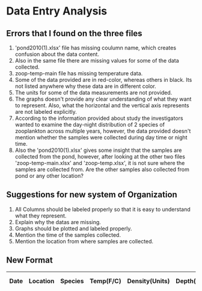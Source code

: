 
# Data Entry Analysis #

## Errors that I found on the three files ##
1. 'pond2010(1).xlsx' file has missing coulumn name, which creates confusion about the data content.
2. Also in the same file there are missing values for some of the data collected.
3. zoop-temp-main file has missing temperature data.
4. Some of the data provided are in red-color, whereas others in black. Its not listed anywhere why these data are in different color.
5. The units for some of the data measurements are not provided. 
6. The graphs doesn't provide any clear understanding of what they want to represent. Also, what the horizontal and the vertical axis represents are not labeled explicitly.
7. According to the information provided about study the investigators wanted to examine the day-night distribution of 2 species of zooplankton across multiple years, however, the data provided doesn't mention whether the samples were collected during day time or night time.
8. Also the 'pond2010(1).xlsx' gives some insight that the samples are collected from the pond, however, after looking at the other two files 'zoop-temp-main.xlsx' and 'zoop-temp.xlsx', it is not sure where the samples are collected from. Are the other samples also collected from pond or any other location?

## Suggestions for new system of Organization ##

1. All Columns should be labeled properly so that it is easy to understand what they represent. 
2. Explain why the datas are missing.
3. Graphs should be plotted and labeled properly.
4. Mention the time of the samples collected. 
5. Mention the location from where samples are collected.

## New Format ##

| Date       | Location       | Species       | Temp(F/C)       | Density(Units)       | Depth(m)     | Time      | Colony Diameter(Units)|
|------------|:--------------:|:-------------:|:---------------:|:--------------------:|:------------:|:---------:|----------------------:|

